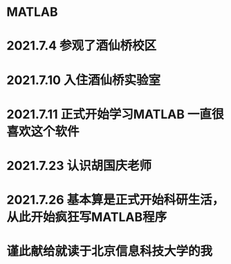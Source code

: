 # MATLAB


# 2021.7.4   参观了酒仙桥校区
# 2021.7.10  入住酒仙桥实验室
# 2021.7.11  正式开始学习MATLAB   一直很喜欢这个软件 
# 2021.7.23  认识胡国庆老师   
# 2021.7.26  基本算是正式开始科研生活，从此开始疯狂写MATLAB程序


# 谨此献给就读于北京信息科技大学的我
